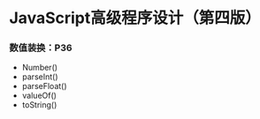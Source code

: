 # JavaScript高级程序设计（第四版）

### 数值装换：P36

* Number()
* parseInt()
* parseFloat()
* valueOf()
* toString()